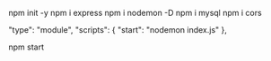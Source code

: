 npm init -y
npm i express
npm i nodemon -D
npm i mysql
npm i cors

"type": "module",
"scripts": {
    "start": "nodemon index.js"
},

<!-- Iniciar a aplicação -->
npm start 


